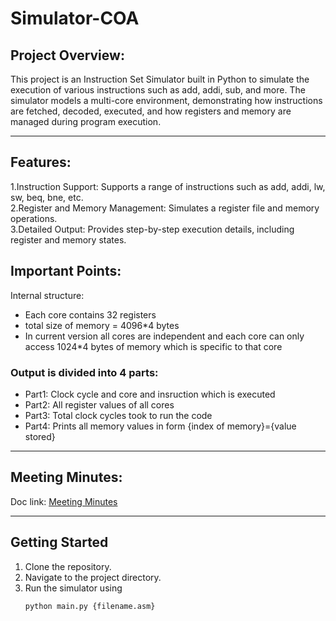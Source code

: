 # Simulator-COA




## Project Overview:<br>

This project is an Instruction Set Simulator built in Python to simulate the execution of various instructions such as add, addi, sub, and more. The simulator models a multi-core environment, demonstrating how instructions are fetched, decoded, executed, and how registers and memory are managed during program execution.

---

## Features:<br>

1.Instruction Support: Supports a range of instructions such as add, addi, lw, sw, beq, bne, etc.<br>
2.Register and Memory Management: Simulates a register file and memory operations.<br>
3.Detailed Output: Provides step-by-step execution details, including register and memory states.<br>


## Important Points:<br>


Internal structure:<br>
- Each core contains 32 registers
- total size of memory = 4096*4 bytes 
- In current version all cores are independent and each core can only access 1024*4 bytes of memory which is specific to that core
### Output is divided into 4 parts:
- Part1: Clock cycle and core and insruction which is executed<br>
- Part2: All register values of all cores<br>
- Part3: Total clock cycles took to run the code<br>
- Part4: Prints all memory values in form {index of memory}={value stored}<br>

---

## Meeting Minutes:<br>

Doc link: [Meeting Minutes](https://github.com/nithishgouds/Simulator-COA/blob/main/Meeting%20Minutes.md)


---

## Getting Started
1. Clone the repository.
2. Navigate to the project directory.
3. Run the simulator using
   ```bash
   python main.py {filename.asm}
